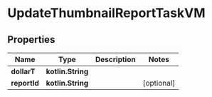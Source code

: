 
# UpdateThumbnailReportTaskVM

## Properties
Name | Type | Description | Notes
------------ | ------------- | ------------- | -------------
**dollarT** | **kotlin.String** |  | 
**reportId** | **kotlin.String** |  |  [optional]



